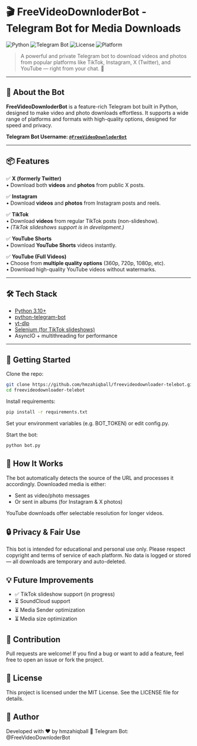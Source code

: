 # 🎬 FreeVideoDownloderBot - Telegram Bot for Media Downloads

![Python](https://img.shields.io/badge/Python-3.10%2B-blue)
![Telegram Bot](https://img.shields.io/badge/Telegram-Bot-blueviolet)
![License](https://img.shields.io/github/license/yourusername/FreeVideoDownloderBot)
![Platform](https://img.shields.io/badge/Platform-Telegram-informational)

> A powerful and private Telegram bot to download videos and photos from popular platforms like TikTok, Instagram, X (Twitter), and YouTube — right from your chat. 🚀

---

## 🤖 About the Bot

**FreeVideoDownloderBot** is a feature-rich Telegram bot built in Python, designed to make video and photo downloads effortless. It supports a wide range of platforms and formats with high-quality options, designed for speed and privacy.

**Telegram Bot Username: [`@FreeVideoDownloderBot`](https://t.me/FreeVideoDownloderBot)**

---

## 📦 Features

✅ **X (formerly Twitter)**  
• Download both **videos** and **photos** from public X posts.

✅ **Instagram**  
• Download **videos** and **photos** from Instagram posts and reels.

✅ **TikTok**  
• Download **videos** from regular TikTok posts (non-slideshow).  
• *(TikTok slideshows support is in development.)*

✅ **YouTube Shorts**  
• Download **YouTube Shorts** videos instantly.

✅ **YouTube (Full Videos)**  
• Choose from **multiple quality options** (360p, 720p, 1080p, etc).  
• Download high-quality YouTube videos without watermarks.

---

## 🛠 Tech Stack

- [Python 3.10+](https://www.python.org/)
- [python-telegram-bot](https://github.com/python-telegram-bot/python-telegram-bot)
- [yt-dlp](https://github.com/yt-dlp/yt-dlp)
- [Selenium (for TikTok slideshows)](https://www.selenium.dev/)
- AsyncIO + multithreading for performance

---

## 🚀 Getting Started

Clone the repo:

```bash
git clone https://github.com/hmzahiqball/freevideodownloader-telebot.git
cd freevideodownloader-telebot
```

Install requirements:
```bash
pip install -r requirements.txt
```

Set your environment variables (e.g. BOT_TOKEN) or edit config.py.

Start the bot:
```bash
python bot.py
```

## 🧠 How It Works
The bot automatically detects the source of the URL and processes it accordingly. Downloaded media is either:

- Sent as video/photo messages
- Or sent in albums (for Instagram & X photos)

YouTube downloads offer selectable resolution for longer videos.

## 🔒 Privacy & Fair Use
This bot is intended for educational and personal use only. Please respect copyright and terms of service of each platform.
No data is logged or stored — all downloads are temporary and auto-deleted.

## 💡 Future Improvements
- ✅ TikTok slideshow support (in progress)
- ⏳ SoundCloud support
- ⏳ Media Sender optimization
- ⏳ Media size optimization

## 🙌 Contribution
Pull requests are welcome! If you find a bug or want to add a feature, feel free to open an issue or fork the project.

## 📄 License
This project is licensed under the MIT License. See the LICENSE file for details.

## 👤 Author
Developed with ❤️ by hmzahiqball
🔗 Telegram Bot: @FreeVideoDownloderBot
